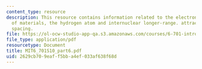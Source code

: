 ```yaml
---
content_type: resource
description: This resource contains information related to the electronic structure
  of materials, the hydrogen atom and internuclear longer-range. attractive coulomb
  spacing.
file: https://ol-ocw-studio-app-qa.s3.amazonaws.com/courses/6-701-introduction-to-nanoelectronics-spring-2010/2629cb709eaff5bba4ef033af638f68d_MIT6_701S10_part6.pdf
file_type: application/pdf
resourcetype: Document
title: MIT6_701S10_part6.pdf
uid: 2629cb70-9eaf-f5bb-a4ef-033af638f68d
---
```

